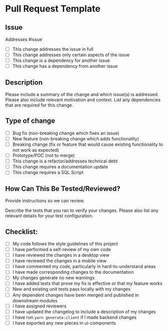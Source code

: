 # Pull Request Template

## Issue

Addresses #issue

- [ ] This change addresses the issue in full
- [ ] This change addresses only certain aspects of the issue
- [ ] This change is a dependency for another issue
- [ ] This change has a dependency from another issue

## Description

Please include a summary of the change and which issue(s) is addressed. Please also include relevant motivation and context. List any dependencies that are required for this change.

## Type of change

- [ ] Bug fix (non-breaking change which fixes an issue)
- [ ] New feature (non-breaking change which adds functionality)
- [ ] Breaking change (fix or feature that would cause existing functionality to not work as expected)
- [ ] Prototype/POC (not to merge)
- [ ] This change is a refactor/addresses technical debt
- [ ] This change requires a documentation update
- [ ] This change requires a SQL Script

## How Can This Be Tested/Reviewed?

Provide instructions so we can review.

Describe the tests that you ran to verify your changes. Please also list any relevant details for your test configuration.

## Checklist:

- [ ] My code follows the style guidelines of this project
- [ ] I have performed a self-review of my own code
- [ ] I have reviewed the changes in a desktop view
- [ ] I have reviewed the changes in a mobile view
- [ ] I have commented my code, particularly in hard-to-understand areas
- [ ] I have made corresponding changes to the documentation
- [ ] My changes generate no new warnings
- [ ] I have added tests that prove my fix is effective or that my feature works
- [ ] New and existing unit tests pass locally with my changes
- [ ] Any dependent changes have been merged and published in downstream modules
- [ ] I have assigned reviewers
- [ ] I have updated the changelog to include a description of my changes
- [ ] I have run `yarn generate:client` if I made backend changes
- [ ] I have exported any new pieces in ui-components
